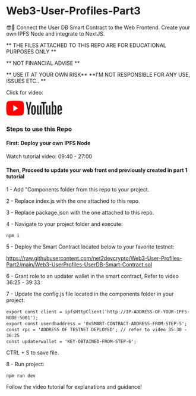# Web3-User-Profiles-Part3
😎🚀 Connect the User DB Smart Contract to the Web Frontend. Create your own IPFS Node and integrate to NextJS.


** THE FILES ATTACHED TO THIS REPO ARE FOR EDUCATIONAL PURPOSES ONLY **

** NOT FINANCIAL ADVISE **

** USE IT AT YOUR OWN RISK** **I'M NOT RESPONSIBLE FOR ANY USE, ISSUES ETC.. **


Click for video:

<a href="https://youtu.be/XUiU_eibBX0" target="_blank"><img src="https://github.com/net2devcrypto/misc/blob/main/ytlogo2.png" width="150" height="40"></a> 


<h3>Steps to use this Repo</h3>

<h4>First: Deploy your own IPFS Node</h4>

Watch tutorial video:  09:40 - 27:00 

<h4>Then, Proceed to update your web front end previously created in part 1 tutorial</h4>

1 - Add "Components folder from this repo to your project.

2 - Replace index.js with the one attached to this repo.

3 - Replace package.json with the one attached to this repo.

4 - Navigate to your project folder and execute:

```shell
npm i
```

5 - Deploy the Smart Contract located below to your favorite testnet:

https://raw.githubusercontent.com/net2devcrypto/Web3-User-Profiles-Part2/main/Web3-UserProfiles-UserDB-Smart-Contract.sol

6 - Grant role to an updater wallet in the smart contract, Refer to video 36:25 - 39:33

7 - Update the config.js file located in the components folder in your project:

```shell
export const client = ipfsHttpClient('http://IP-ADDRESS-OF-YOUR-IPFS-NODE:5001');
export const userdbaddress = '0xSMART-CONTRACT-ADDRESS-FROM-STEP-5';
const rpc = 'ADDRESS OF TESTNET DEPLOYED'; // refer to video 35:30 - 36:25
const updaterwallet = 'KEY-OBTAINED-FROM-STEP-6';
```
CTRL + S to save file.

8 - Run project:

```shell
npm run dev
```

Follow the video tutorial for explanations and guidance!
